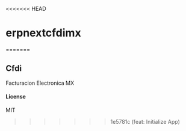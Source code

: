 <<<<<<< HEAD
# erpnextcfdimx
=======
## Cfdi

Facturacion Electronica MX

#### License

MIT
>>>>>>> 1e5781c (feat: Initialize App)
